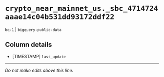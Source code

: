 # `crypto_near_mainnet_us._sbc_4714724aaae14c04b531dd93172ddf22`
`bq-1` | `bigquery-public-data`

## Column details
* [TIMESTAMP] `last_update`

-------------------------------------------------------------------------------
*Do not make edits above this line.*
